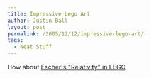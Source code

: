 ```yaml
---
title: Impressive Lego Art
author: Justin Ball
layout: post
permalink: /2005/12/12/impressive-lego-art/
tags:
  - Neat Stuff
---
```


How about [Escher's "Relativity" in LEGO][1]

 [1]: http://www.andrewlipson.com/escher/relativity.html
